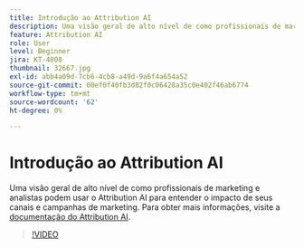 ```yaml
---
title: Introdução ao Attribution AI
description: Uma visão geral de alto nível de como profissionais de marketing e analistas podem usar o Attribution AI para entender o impacto de seus canais e campanhas de marketing.
feature: Attribution AI
role: User
level: Beginner
jira: KT-4808
thumbnail: 32667.jpg
exl-id: abb4a09d-7cb6-4cb8-a49d-9a6f4a654a52
source-git-commit: 00ef0f40fb3d82f0c06428a35c0e402f46ab6774
workflow-type: tm+mt
source-wordcount: '62'
ht-degree: 0%

---
```


# Introdução ao Attribution AI

Uma visão geral de alto nível de como profissionais de marketing e analistas podem usar o Attribution AI para entender o impacto de seus canais e campanhas de marketing. Para obter mais informações, visite a [documentação do Attribution AI](https://experienceleague.adobe.com/docs/experience-platform/intelligent-services/attribution-ai/overview.html).

>[!VIDEO](https://video.tv.adobe.com/v/32667?learn=on)

